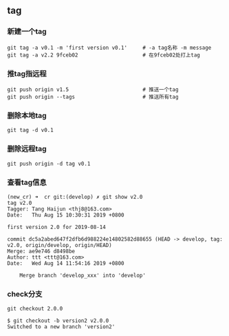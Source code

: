 ## tag
### 新建一个tag

```
git tag -a v0.1 -m 'first version v0.1'     # -a tag名称 -m message
git tag -a v2.2 9fceb02                     # 在9fceb02处打上tag
```

### 推tag指远程

```
git push origin v1.5                        # 推送一个tag
git push origin --tags                      # 推送所有tag
```

### 删除本地tag

```
git tag -d v0.1
```

### 删除远程tag

```
git push origin -d tag v0.1
```

### 查看tag信息

```
(new_cr) ➜  cr git:(develop) ✗ git show v2.0
tag v2.0
Tagger: Tang Haijun <thj8@163.com>
Date:   Thu Aug 15 10:30:31 2019 +0800

first version 2.0 for 2019-08-14

commit dc5a2abed647f2dfb6d988224e14802582d88655 (HEAD -> develop, tag: v2.0, origin/develop, origin/HEAD)
Merge: ae9e746 d8498be
Author: ttt <ttt@163.com>
Date:   Wed Aug 14 11:54:16 2019 +0800

    Merge branch 'develop_xxx' into 'develop'

```

### check分支
```
git checkout 2.0.0
```

```
$ git checkout -b version2 v2.0.0
Switched to a new branch 'version2'
```
